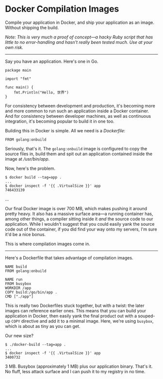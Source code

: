# Docker Compilation Images

Compile your application in Docker, and ship your application as an image. Without shipping the build.

*Note: This is very much a proof of concept—a hacky Ruby script that has little to no error-handling and hasn't really been tested much. Use at your own risk.*

---

Say you have an application. Here's one in Go.

    package main

    import "fmt"

    func main() {
        fmt.Println("Hello, 世界")
    }

For consistency between development and production, it's becoming more and more common to run such an application inside a Docker container. And for consistency between developer machines, as well as continuous integration, it's becoming popular to build it in one too.

Building this in Docker is simple. All we need is a *Dockerfile*:

    FROM golang:onbuild

Seriously, that's it. The `golang:onbuild` image is configured to copy the source files in, build them and spit out an application contained inside the image at */usr/bin/app*.

Now, here's the problem.

    $ docker build --tag=app .
    ...
    $ docker inspect -f '{{ .VirtualSize }}' app
    746433139

…

Our final Docker image is over 700 MB, which makes pushing it around pretty heavy. It also has a massive surface area—a running container has, among other things, a compiler sitting inside it *and* the source code to our application. While I wouldn't suggest that you could easily yank the source code out of the container, if you did find your way onto my servers, I'm sure it'd be a nice bonus.

This is where compilation images come in.

---

Here's a Dockerfile that takes advantage of compilation images.

    NAME build
    FROM golang:onbuild

    NAME run
    FROM busybox
    WORKDIR /app
    COPY build:/go/bin/app .
    CMD ["./app"]

This is really two Dockerfiles stuck together, but with a twist: the later images can reference earlier ones. This means that you can build your application in Docker, then easily yank the final product out with a souped-up `COPY` directive and add it to a minimal image. Here, we're using `busybox`, which is about as tiny as you can get.

Our new size?

    $ ./docker-build --tag=app .
    ...
    $ docker inspect -f '{{ .VirtualSize }}' app
    3400732

3 MB. Busybox (approximately 1 MB) plus our application binary. That's it. No fluff, less attack surface and I can push it to my registry in no time.
